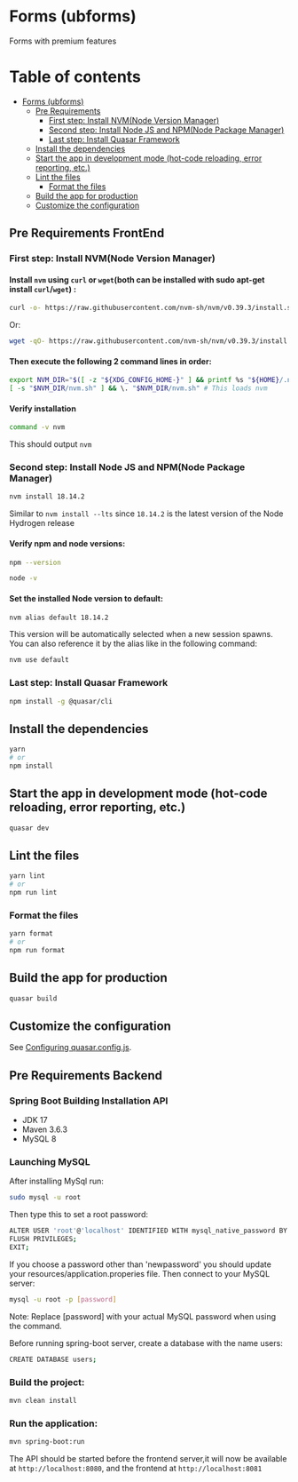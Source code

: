 # Forms (ubforms)

Forms with premium features

# Table of contents

- [Forms (ubforms)](#forms-ubforms)
  - [Pre Requirements](#pre-requirements)
    - [First step: Install NVM(Node Version Manager)](#first-step-install-nvmnode-version-manager)
    - [Second step: Install Node JS and NPM(Node Package Manager)](#second-step-install-node-js-and-npmnode-package-manager)
    - [Last step: Install Quasar Framework](#last-step-install-quasar-framework)
  - [Install the dependencies](#install-the-dependencies)
  - [Start the app in development mode (hot-code reloading, error reporting, etc.)](#start-the-app-in-development-mode-hot-code-reloading-error-reporting-etc)
  - [Lint the files](#lint-the-files)
    - [Format the files](#format-the-files)
  - [Build the app for production](#build-the-app-for-production)
  - [Customize the configuration](#customize-the-configuration)

## Pre Requirements FrontEnd

### First step: Install NVM(Node Version Manager)

#### Install `nvm` using `curl` or `wget`(both can be installed with sudo apt-get install `curl`/`wget`) :
```bash
curl -o- https://raw.githubusercontent.com/nvm-sh/nvm/v0.39.3/install.sh | bash
```
Or:
```bash
wget -qO- https://raw.githubusercontent.com/nvm-sh/nvm/v0.39.3/install.sh | bash
```

#### Then execute the following 2 command lines in order:
```bash
export NVM_DIR="$([ -z "${XDG_CONFIG_HOME-}" ] && printf %s "${HOME}/.nvm" || printf %s "${XDG_CONFIG_HOME}/nvm")"
[ -s "$NVM_DIR/nvm.sh" ] && \. "$NVM_DIR/nvm.sh" # This loads nvm
```

#### Verify installation
```bash
command -v nvm
```
This should output `nvm`

### Second step: Install Node JS and NPM(Node Package Manager)
```bash
nvm install 18.14.2
```
Similar to `nvm install --lts` since `18.14.2` is the latest version of the Node Hydrogen release

#### Verify npm and node versions:
```bash
npm --version
```
```bash
node -v
```

#### Set the installed Node version to default:
```bash
nvm alias default 18.14.2
```
This version will be automatically selected when a new session spawns. 
You can also reference it by the alias like in the following command:
```bash
nvm use default
```

### Last step: Install Quasar Framework
```bash
npm install -g @quasar/cli
```

## Install the dependencies
```bash
yarn
# or
npm install
```

## Start the app in development mode (hot-code reloading, error reporting, etc.)
```bash
quasar dev
```


## Lint the files
```bash
yarn lint
# or
npm run lint
```


### Format the files
```bash
yarn format
# or
npm run format
```



## Build the app for production
```bash
quasar build
```

## Customize the configuration
See [Configuring quasar.config.js](https://v2.quasar.dev/quasar-cli-webpack/quasar-config-js).




## Pre Requirements Backend
### Spring Boot Building Installation API
- JDK 17
- Maven 3.6.3
- MySQL 8

### Launching MySQL
After installing MySql run:
```bash
sudo mysql -u root
```
Then type this to set a root password:
```bash
ALTER USER 'root'@'localhost' IDENTIFIED WITH mysql_native_password BY 'newpassword';
FLUSH PRIVILEGES;
EXIT;
```
If you choose a password other than 'newpassword' you should update your resources/application.properies file.
Then connect to your MySQL server:
```bash
mysql -u root -p [password]
```
Note: Replace [password] with your actual MySQL password when using the command.

Before running spring-boot server, create a database with the name users:
```bash
CREATE DATABASE users;
```


### Build the project:
```bash
mvn clean install
```
### Run the application:
```bash
mvn spring-boot:run
```

The API should be started before the frontend server,it will now be available at `http://localhost:8080`, and the frontend at `http://localhost:8081`
